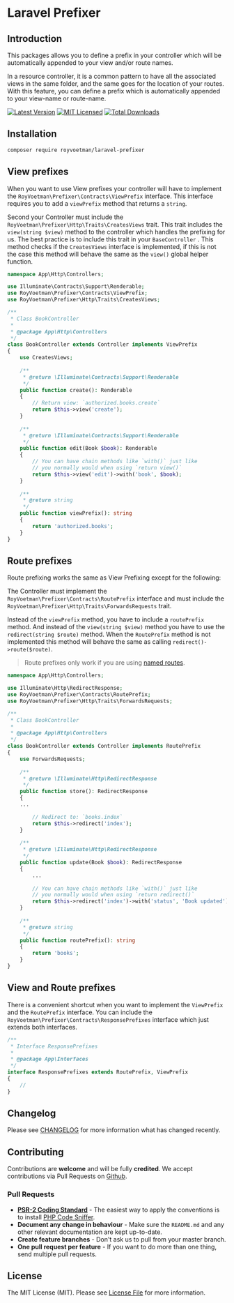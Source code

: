 # Laravel Prefixer

## Introduction
This packages allows you to define a prefix in your controller which will be automatically appended to your view and/or route names.

In a resource controller, it is a common pattern to have all the associated views in the same folder, and the same goes for the location of your routes. With this feature, you can define a prefix which is automatically appended to your view-name or route-name. 

[![Latest Version](https://img.shields.io/packagist/v/royvoetman/laravel-prefixer.svg?style=flat-square)](https://packagist.org/packages/royvoetman/laravel-prefixer)
[![MIT Licensed](https://img.shields.io/badge/license-MIT-brightgreen.svg?style=flat-square)](LICENSE)
[![Total Downloads](https://img.shields.io/packagist/dt/royvoetman/laravel-prefixer.svg?style=flat-square)](https://packagist.org/packages/royvoetman/laravel-prefixer)

## Installation

```bash
composer require royvoetman/laravel-prefixer 
```

## View prefixes

When you want to use View prefixes your controller will have to implement the `RoyVoetman\Prefixer\Contracts\ViewPrefix` interface. This interface requires you to add a `viewPrefix` method that returns a `string`.

Second your Controller must include the `RoyVoetman\Prefixer\Http\Traits\CreatesViews` trait. This trait includes the `view(string $view)` method to the controller which handles the prefixing for us. The best practice is to include this trait in your `BaseController` . This method checks if the `CreatesViews` interface is implemented, if this is not the case this method will behave the same as the `view()` global helper function.

```php
namespace App\Http\Controllers;

use Illuminate\Contracts\Support\Renderable;
use RoyVoetman\Prefixer\Contracts\ViewPrefix;
use RoyVoetman\Prefixer\Http\Traits\CreatesViews;

/**
 * Class BookController
 *
 * @package App\Http\Controllers
 */
class BookController extends Controller implements ViewPrefix
{
    use CreatesViews;
    
    /**
     * @return \Illuminate\Contracts\Support\Renderable
     */
    public function create(): Renderable
    {
      	// Return view: `authorized.books.create`
        return $this->view('create');
    }
  
    /**
     * @return \Illuminate\Contracts\Support\Renderable
     */
    public function edit(Book $book): Renderable
    {
      	// You can have chain methods like `with()` just like 
      	// you normally would when using `return view()`
        return $this->view('edit')->with('book', $book);
    }
  
    /**
     * @return string
     */
    public function viewPrefix(): string
    {
        return 'authorized.books';
    }
}
```

## Route prefixes

Route prefixing works the same as View Prefixing except for the following: 

The Controller must implement the `RoyVoetman\Prefixer\Contracts\RoutePrefix` interface and must include the `RoyVoetman\Prefixer\Http\Traits\ForwardsRequests` trait. 

Instead of the `viewPrefix` method, you have to include a `routePrefix` method. And instead of the `view(string $view)` method you have to use the `redirect(string $route)` method. When the `RoutePrefix` method is not implemented this method will behave the same as calling `redirect()->route($route)`. 

> Route prefixes only work if you are using [named routes](https://laravel.com/docs/5.8/routing#named-routes). 

```php
namespace App\Http\Controllers;

use Illuminate\Http\RedirectResponse;
use RoyVoetman\Prefixer\Contracts\RoutePrefix;
use RoyVoetman\Prefixer\Http\Traits\ForwardsRequests;

/**
 * Class BookController
 *
 * @package App\Http\Controllers
 */
class BookController extends Controller implements RoutePrefix
{
    use ForwardsRequests;
    
    /**
     * @return \Illuminate\Http\RedirectResponse
     */
    public function store(): RedirectResponse
    {
	...        

        // Redirect to: `books.index`
        return $this->redirect('index');
    }
  
    /**
     * @return \Illuminate\Http\RedirectResponse
     */
    public function update(Book $book): RedirectResponse
    {
        ...
          
      	// You can have chain methods like `with()` just like 
      	// you normally would when using `return redirect()`
        return $this->redirect('index')->with('status', 'Book updated');
    }
  
    /**
     * @return string
     */
    public function routePrefix(): string
    {
        return 'books';
    }
}
```

## View and Route prefixes

There is a convenient shortcut when you want to implement the `ViewPrefix` and the `RoutePrefix` interface. You can include the `RoyVoetman\Prefixer\Contracts\ResponsePrefixes` interface which just extends both interfaces.

```php
/**
 * Interface ResponsePrefixes
 *
 * @package App\Interfaces
 */
interface ResponsePrefixes extends RoutePrefix, ViewPrefix
{
    //
}
```

## Changelog

Please see [CHANGELOG](CHANGELOG.md) for more information what has changed recently.

## Contributing

Contributions are **welcome** and will be fully **credited**. We accept contributions via Pull Requests on [Github](https://github.com/RoyVoetman/laravel-prefixer).

### Pull Requests

- **[PSR-2 Coding Standard](https://github.com/php-fig/fig-standards/blob/master/accepted/PSR-2-coding-style-guide.md)** - The easiest way to apply the conventions is to install [PHP Code Sniffer](http://pear.php.net/package/PHP_CodeSniffer).
- **Document any change in behaviour** - Make sure the `README.md` and any other relevant documentation are kept up-to-date.
- **Create feature branches** - Don't ask us to pull from your master branch.
- **One pull request per feature** - If you want to do more than one thing, send multiple pull requests.


## License

The MIT License (MIT). Please see [License File](LICENSE) for more information.

